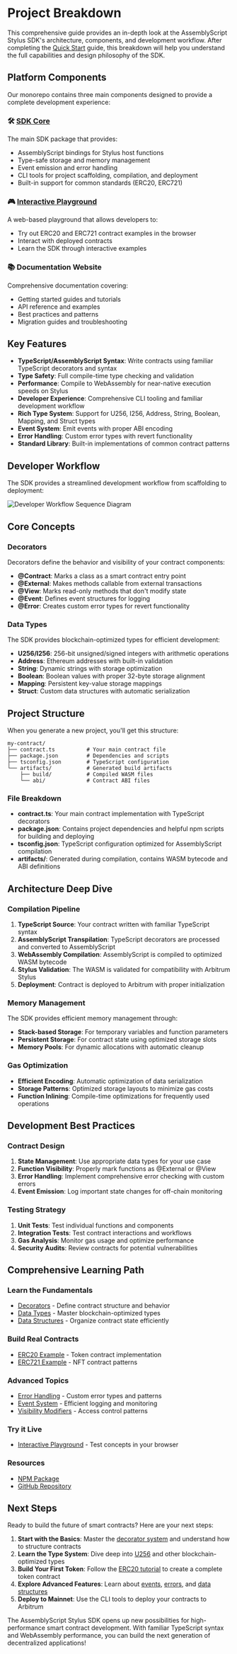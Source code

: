 # Project Breakdown

This comprehensive guide provides an in-depth look at the AssemblyScript Stylus SDK's architecture, components, and development workflow. After completing the [Quick Start](quick-start) guide, this breakdown will help you understand the full capabilities and design philosophy of the SDK.

## Platform Components

Our monorepo contains three main components designed to provide a complete development experience:

### 🛠️ [SDK Core](https://www.npmjs.com/package/as-stylus)
The main SDK package that provides:
- AssemblyScript bindings for Stylus host functions
- Type-safe storage and memory management
- Event emission and error handling
- CLI tools for project scaffolding, compilation, and deployment
- Built-in support for common standards (ERC20, ERC721)

### 🎮 [Interactive Playground](https://as-stylus-playground.wakeuplabs.link/)
A web-based playground that allows developers to:
- Try out ERC20 and ERC721 contract examples in the browser
- Interact with deployed contracts
- Learn the SDK through interactive examples

### 📚 Documentation Website
Comprehensive documentation covering:
- Getting started guides and tutorials
- API reference and examples
- Best practices and patterns
- Migration guides and troubleshooting

## Key Features

- **TypeScript/AssemblyScript Syntax**: Write contracts using familiar TypeScript decorators and syntax
- **Type Safety**: Full compile-time type checking and validation
- **Performance**: Compile to WebAssembly for near-native execution speeds on Stylus
- **Developer Experience**: Comprehensive CLI tooling and familiar development workflow
- **Rich Type System**: Support for U256, I256, Address, String, Boolean, Mapping, and Struct types
- **Event System**: Emit events with proper ABI encoding
- **Error Handling**: Custom error types with revert functionality
- **Standard Library**: Built-in implementations of common contract patterns

## Developer Workflow

The SDK provides a streamlined development workflow from scaffolding to deployment:

![Developer Workflow Sequence Diagram](../../static/img/sequence-diagram.png)

## Core Concepts

### Decorators

Decorators define the behavior and visibility of your contract components:

- **@Contract**: Marks a class as a smart contract entry point
- **@External**: Makes methods callable from external transactions
- **@View**: Marks read-only methods that don't modify state
- **@Event**: Defines event structures for logging
- **@Error**: Creates custom error types for revert functionality

### Data Types

The SDK provides blockchain-optimized types for efficient development:

- **U256/I256**: 256-bit unsigned/signed integers with arithmetic operations
- **Address**: Ethereum addresses with built-in validation
- **String**: Dynamic strings with storage optimization
- **Boolean**: Boolean values with proper 32-byte storage alignment
- **Mapping**: Persistent key-value storage mappings
- **Struct**: Custom data structures with automatic serialization

## Project Structure

When you generate a new project, you'll get this structure:

```
my-contract/
├── contract.ts          # Your main contract file
├── package.json         # Dependencies and scripts
├── tsconfig.json        # TypeScript configuration
└── artifacts/           # Generated build artifacts
    ├── build/           # Compiled WASM files
    └── abi/             # Contract ABI files
```

### File Breakdown

- **contract.ts**: Your main contract implementation with TypeScript decorators
- **package.json**: Contains project dependencies and helpful npm scripts for building and deploying
- **tsconfig.json**: TypeScript configuration optimized for AssemblyScript compilation
- **artifacts/**: Generated during compilation, contains WASM bytecode and ABI definitions

## Architecture Deep Dive

### Compilation Pipeline

1. **TypeScript Source**: Your contract written with familiar TypeScript syntax
2. **AssemblyScript Transpilation**: TypeScript decorators are processed and converted to AssemblyScript
3. **WebAssembly Compilation**: AssemblyScript is compiled to optimized WASM bytecode
4. **Stylus Validation**: The WASM is validated for compatibility with Arbitrum Stylus
5. **Deployment**: Contract is deployed to Arbitrum with proper initialization

### Memory Management

The SDK provides efficient memory management through:
- **Stack-based Storage**: For temporary variables and function parameters
- **Persistent Storage**: For contract state using optimized storage slots
- **Memory Pools**: For dynamic allocations with automatic cleanup

### Gas Optimization

- **Efficient Encoding**: Automatic optimization of data serialization
- **Storage Patterns**: Optimized storage layouts to minimize gas costs
- **Function Inlining**: Compile-time optimizations for frequently used operations

## Development Best Practices

### Contract Design

1. **State Management**: Use appropriate data types for your use case
2. **Function Visibility**: Properly mark functions as @External or @View
3. **Error Handling**: Implement comprehensive error checking with custom errors
4. **Event Emission**: Log important state changes for off-chain monitoring

### Testing Strategy

1. **Unit Tests**: Test individual functions and components
2. **Integration Tests**: Test contract interactions and workflows
3. **Gas Analysis**: Monitor gas usage and optimize performance
4. **Security Audits**: Review contracts for potential vulnerabilities

## Comprehensive Learning Path

### Learn the Fundamentals
- [Decorators](../decorators/contract) - Define contract structure and behavior
- [Data Types](../types/u256) - Master blockchain-optimized types
- [Data Structures](../structures/mapping) - Organize contract state efficiently

### Build Real Contracts
- [ERC20 Example](../examples/erc20) - Token contract implementation
- [ERC721 Example](../examples/erc721) - NFT contract patterns

### Advanced Topics
- [Error Handling](../decorators/error) - Custom error types and patterns
- [Event System](../decorators/event) - Efficient logging and monitoring
- [Visibility Modifiers](../decorators/visibility) - Access control patterns

### Try it Live
- [Interactive Playground](https://as-stylus-playground.wakeuplabs.link/) - Test concepts in your browser

### Resources
- [NPM Package](https://www.npmjs.com/package/as-stylus)
- [GitHub Repository](https://github.com/your-org/assembly-script-stylus-sdk)

## Next Steps

Ready to build the future of smart contracts? Here are your next steps:

1. **Start with the Basics**: Master the [decorator system](../decorators/contract) and understand how to structure contracts
2. **Learn the Type System**: Dive deep into [U256](../types/u256) and other blockchain-optimized types
3. **Build Your First Token**: Follow the [ERC20 tutorial](../examples/erc20) to create a complete token contract
4. **Explore Advanced Features**: Learn about [events](../decorators/event), [errors](../decorators/error), and [data structures](../structures/mapping)
5. **Deploy to Mainnet**: Use the CLI tools to deploy your contracts to Arbitrum

The AssemblyScript Stylus SDK opens up new possibilities for high-performance smart contract development. With familiar TypeScript syntax and WebAssembly performance, you can build the next generation of decentralized applications! 